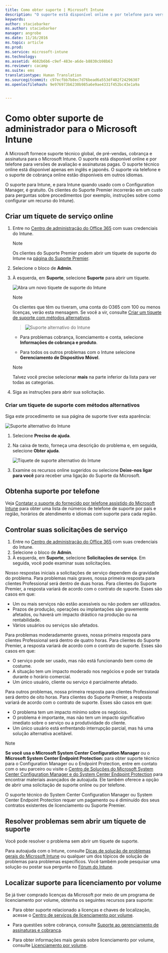 ```yaml
---
title: Como obter suporte | Microsoft Intune
description: "O suporte está disponível online e por telefone para versões de avaliação e assinaturas pagas."
keywords: 
author: staciebarker
ms.author: staciebarker
manager: angrobe
ms.date: 11/16/2016
ms.topic: article
ms.prod: 
ms.service: microsoft-intune
ms.technology: 
ms.assetid: 4682b6b6-c9ef-483e-a6de-b8830cb98b63
ms.reviewer: cacamp
ms.suite: ems
translationtype: Human Translation
ms.sourcegitcommit: c97ecfbb7b8ec7d76bead6a553df402f24296307
ms.openlocfilehash: 9e976973b6230b985a6e9ae4331f452bc43e1a9a


---
```


# <a name="how-to-get-admin-support-for-microsoft-intune"></a>Como obter suporte de administrador para o Microsoft Intune

A Microsoft fornece suporte técnico global, de pré-vendas, cobrança e assinatura para o Microsoft Intune. O suporte está disponível online e por telefone para versões de avaliação e assinaturas pagas. O suporte técnico online está disponível apenas em inglês e japonês. O suporte via telefone e o suporte de cobrança online estão disponíveis em outros idiomas.

O suporte para Intune, e para Intune quando usado com o Configuration Manager, é gratuito. Os clientes do Suporte Premier incorrerão em um custo para perguntas sobre procedimentos (por exemplo, instruções sobre como configurar um recurso do Intune).

## <a name="create-an-online-service-ticket"></a>Criar um tíquete de serviço online

1.  Entre no [Centro de administração do Office 365](https://portal.office.com) com suas credenciais do Intune.
    >[!NOTE]
    >
    >Os clientes do Suporte Premier podem abrir um tíquete de suporte do Intune na [página do Suporte Premier](https://support.microsoft.com/en-us/premier/contacts).

2.  Selecione o bloco de **Admin**.
3.  À esquerda, em **Suporte**, selecione **Suporte** para abrir um tíquete.

    ![Abra um novo tíquete de suporte do Intune](../media/support-open-ticket.png)

    >[!NOTE]
    >  Os clientes que têm ou tiveram, uma conta do O365 com 100 ou menos licenças, verão esta mensagem. Se você a vir, consulte [Criar um tíquete de suporte com métodos alternativos](#create-a-support-ticket-with-alternate-methods).

    > ![Suporte alternativo do Intune](../media/alternate-support-ui.png)

    -   Para problemas cobrança, licenciamento e conta, selecione **Informações de cobrança e produto**.

    -   Para todos os outros problemas com o Intune selecione **Gerenciamento de Dispositivo Móvel**.

    > [!NOTE]
    > Talvez você precise selecionar **mais** na parte inferior da lista para ver todas as categorias.

3.  Siga as instruções para abrir sua solicitação.

### <a name="create-a-support-ticket-with-alternate-methods"></a>Criar um tíquete de suporte com métodos alternativos

Siga este procedimento se sua página de suporte tiver esta aparência:

![Suporte alternativo do Intune](../media/alternate-support-ui.png)


1. Selecione **Preciso de ajuda**.
2. Na caixa de texto, forneça uma descrição do problema e, em seguida, selecione **Obter ajuda**.

    ![Tíquete de suporte alternativo do Intune](../media/support-need-help.png)

3. Examine os recursos online sugeridos ou selecione **Deixe-nos ligar para você** para receber uma ligação do Suporte da Microsoft.

## <a name="get-phone-support"></a>Obtenha suporte por telefone
Veja [Contatar o suporte do fornecido por telefone assistido do Microsoft Intune](contact-assisted-phone-support-for-microsoft-intune.md) para obter uma lista de números de telefone de suporte por país e região, horários de atendimento e idiomas com suporte para cada região.

## <a name="track-your-service-requests"></a>Controlar suas solicitações de serviço
1.  Entre no [Centro de administração do Office 365](https://portal.office.com) com suas credenciais do Intune.
2.  Selecione o bloco de **Admin**.
3.  À esquerda, em **Suporte**, selecione **Solicitações de serviço**. Em seguida, você pode examinar suas solicitações.

Nosso respostas iniciais a solicitações de serviço dependem da gravidade do problema. Para problemas mais graves, nossa primeira resposta para clientes Professional será dentro de duas horas. Para clientes do Suporte Premier, a resposta variará de acordo com o contrato de suporte. Esses são casos em que:

- Um ou mais serviços não estão acessíveis ou não podem ser utilizados.
- Prazos de produção, operações ou implantações são gravemente afetados, ou haverá um impacto drástico na produção ou na rentabilidade.
- Vários usuários ou serviços são afetados.

Para problemas moderadamente graves, nossa primeira resposta para clientes Professional será dentro de quatro horas. Para clientes do Suporte Premier, a resposta variará de acordo com o contrato de suporte.  Esses são casos em que:

- O serviço pode ser usado, mas não está funcionando bem como de costume.
- A situação tem um impacto moderado nos negócios e pode ser tratada durante o horário comercial.
- Um único usuário, cliente ou serviço é parcialmente afetado.

Para outros problemas, nossa primeira resposta para clientes Professional será dentro de oito horas. Para clientes do Suporte Premier, a resposta variará de acordo com o contrato de suporte.  Esses são casos em que:

- O problema tem um impacto mínimo sobre os negócios.
- O problema é importante, mas não tem um impacto significativo imediato sobre o serviço ou a produtividade do cliente.
- Um único usuário está enfrentando interrupção parcial, mas há uma solução alternativa aceitável.

> [!NOTE]
> **Se você usa o Microsoft System Center Configuration Manager** ou o **Microsoft System Center Endpoint Protection:** para obter suporte técnico para o Configuration Manager ou o Endpoint Protection, entre em contato com o seu parceiro ou visite o [Centro de Soluções do Microsoft System Center Configuration Manager e do System Center Endpoint Protection](http://www.microsoft.com/en-us/server-cloud/products/system-center-2012-r2/resources.aspx) para encontrar materiais avançados de autoajuda. Ele também oferece a opção de abrir uma solicitação de suporte online ou por telefone.
>
> O suporte técnico do System Center Configuration Manager ou System Center Endpoint Protection requer um pagamento ou é diminuído dos seus contratos existentes de licenciamento ou Suporte Premier.

## <a name="resolve-issues-without-opening-a-support-ticket"></a>Resolver problemas sem abrir um tíquete de suporte

Você pode resolver o problema sem abrir um tíquete de suporte.

Para autoajuda com o Intune, consulte [Dicas de solução de problemas gerais do Microsoft Intune](general-troubleshooting-tips-for-microsoft-intune.md) ou qualquer um dos tópicos de solução de problemas para problemas específicos. Você também pode pesquisar uma solução ou postar sua pergunta no [Fórum do Intune](https://social.technet.microsoft.com/Forums/en-US/home?forum=microsoftintuneprod).

## <a name="find-support-for-volume-licensing"></a>Localizar suporte para licenciamento por volume
Se já tiver comprado licenças da Microsoft por meio de um programa de licenciamento por volume, obtenha os seguintes recursos para suporte:

-   Para obter suporte relacionado a licenças e chaves de localização, acesse o [Centro de serviços de licenciamento por volume](http://go.microsoft.com/fwlink/p/?LinkID=282016).

-   Para questões sobre cobrança, consulte [Suporte ao gerenciamento de assinaturas e cobrança](http://support.microsoft.com/oas/default.aspx?prid=15371).

-   Para obter informações mais gerais sobre licenciamento por volume, consulte [Licenciamento por volume](http://go.microsoft.com/fwlink/p/?LinkID=282015).



<!--HONumber=Dec16_HO1-->


